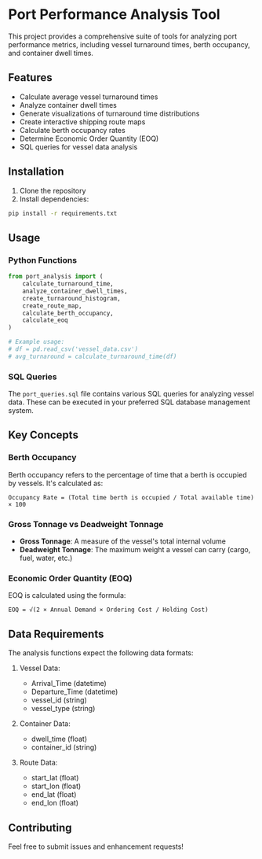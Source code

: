 # Port Performance Analysis Tool

This project provides a comprehensive suite of tools for analyzing port performance metrics, including vessel turnaround times, berth occupancy, and container dwell times.

## Features

- Calculate average vessel turnaround times
- Analyze container dwell times
- Generate visualizations of turnaround time distributions
- Create interactive shipping route maps
- Calculate berth occupancy rates
- Determine Economic Order Quantity (EOQ)
- SQL queries for vessel data analysis

## Installation

1. Clone the repository
2. Install dependencies:
```bash
pip install -r requirements.txt
```

## Usage

### Python Functions

```python
from port_analysis import (
    calculate_turnaround_time,
    analyze_container_dwell_times,
    create_turnaround_histogram,
    create_route_map,
    calculate_berth_occupancy,
    calculate_eoq
)

# Example usage:
# df = pd.read_csv('vessel_data.csv')
# avg_turnaround = calculate_turnaround_time(df)
```

### SQL Queries

The `port_queries.sql` file contains various SQL queries for analyzing vessel data. These can be executed in your preferred SQL database management system.

## Key Concepts

### Berth Occupancy
Berth occupancy refers to the percentage of time that a berth is occupied by vessels. It's calculated as:
```
Occupancy Rate = (Total time berth is occupied / Total available time) × 100
```

### Gross Tonnage vs Deadweight Tonnage
- **Gross Tonnage**: A measure of the vessel's total internal volume
- **Deadweight Tonnage**: The maximum weight a vessel can carry (cargo, fuel, water, etc.)

### Economic Order Quantity (EOQ)
EOQ is calculated using the formula:
```
EOQ = √(2 × Annual Demand × Ordering Cost / Holding Cost)
```

## Data Requirements

The analysis functions expect the following data formats:

1. Vessel Data:
   - Arrival_Time (datetime)
   - Departure_Time (datetime)
   - vessel_id (string)
   - vessel_type (string)

2. Container Data:
   - dwell_time (float)
   - container_id (string)

3. Route Data:
   - start_lat (float)
   - start_lon (float)
   - end_lat (float)
   - end_lon (float)

## Contributing

Feel free to submit issues and enhancement requests! 